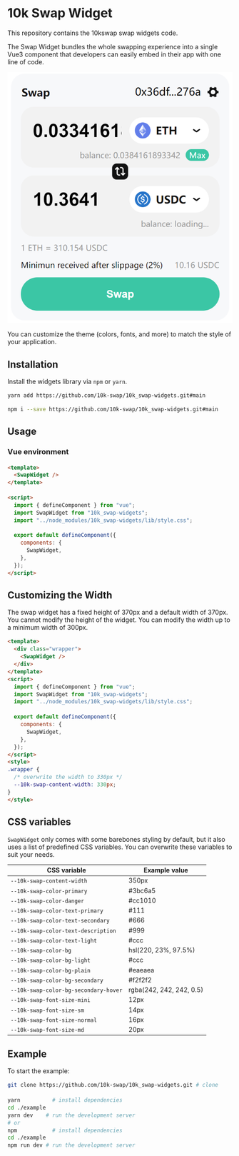 # 10k Swap Widget

This repository contains the 10kswap swap widgets code.

The Swap Widget bundles the whole swapping experience into a single Vue3 component that developers can easily embed in their app with one line of code.

![swap widget screenshot](https://github.com/10k-swap/10k_swap-widgets/blob/main/widget-screenshot.jpg)

You can customize the theme (colors, fonts, and more) to match the style of your application.

## Installation

Install the widgets library via `npm` or `yarn`.

```bash
yarn add https://github.com/10k-swap/10k_swap-widgets.git#main
```

```bash
npm i --save https://github.com/10k-swap/10k_swap-widgets.git#main
```

## Usage

### Vue environment

```html
<template>
  <SwapWidget />
</template>

<script>
  import { defineComponent } from "vue";
  import SwapWidget from "10k_swap-widgets";
  import "../node_modules/10k_swap-widgets/lib/style.css";

  export default defineComponent({
    components: {
      SwapWidget,
    },
  });
</script>
```

## Customizing the Width

The swap widget has a fixed height of 370px and a default width of 370px. You cannot modify the height of the widget. You can modify the width up to a minimum width of 300px.

```html
<template>
  <div class="wrapper">
    <SwapWidget />
  </div>
</template>
<script>
  import { defineComponent } from "vue";
  import SwapWidget from "10k_swap-widgets";
  import "../node_modules/10k_swap-widgets/lib/style.css";

  export default defineComponent({
    components: {
      SwapWidget,
    },
  });
</script>
<style>
.wrapper {
  /* overwrite the width to 330px */
  --10k-swap-content-width: 330px;
}
</style>
```

## CSS variables

`SwapWidget` only comes with some barebones styling by default, but it also uses a list of predefined CSS variables. You can overwrite these variables to suit your needs.

| CSS variable                            | Example value                       |
| --------------------------------------- | ----------------------------------- |
| `--10k-swap-content-width`              | 350px                               |
| `--10k-swap-color-primary`              | #3bc6a5                             |
| `--10k-swap-color-danger`               | #cc1010                             |
| `--10k-swap-color-text-primary`         | #111                                |
| `--10k-swap-color-text-secondary`       | #666                                |
| `--10k-swap-color-text-description`     | #999                                |
| `--10k-swap-color-text-light`           | #ccc                                |
| `--10k-swap-color-bg`                   | hsl(220, 23%, 97.5%)                |
| `--10k-swap-color-bg-light`             | #ccc                                |
| `--10k-swap-color-bg-plain`             | #eaeaea                             |
| `--10k-swap-color-bg-secondary`         | #f2f2f2                             |
| `--10k-swap-color-bg-secondary-hover`   | rgba(242, 242, 242, 0.5)            |
| `--10k-swap-font-size-mini`             | 12px                                |
| `--10k-swap-font-size-sm`               | 14px                                |
| `--10k-swap-font-size-normal`           | 16px                                |
| `--10k-swap-font-size-md`               | 20px                                |

## Example

To start the example:

```bash
git clone https://github.com/10k-swap/10k_swap-widgets.git # clone

yarn          # install dependencies
cd ./example
yarn dev    # run the development server
# or
npm           # install dependencies
cd ./example
npm run dev # run the development server
```
